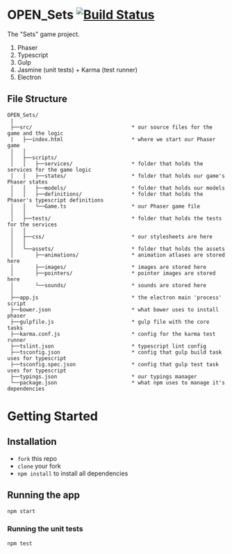 # OPEN_Sets [![Build Status](https://travis-ci.org/OpenTheWindows/OPEN_Sets.svg?branch=master)](https://travis-ci.org/OpenTheWindows/OPEN_Sets)
The "Sets" game project.

1. Phaser
2. Typescript
3. Gulp
4. Jasmine (unit tests) + Karma (test runner)
5. Electron

## File Structure
```
OPEN_Sets/
 |
 ├──src/                                * our source files for the game and the logic
 |   ├──index.html                      * where we start our Phaser game
 │   │        
 │   ├──scripts/                        
 │   │   ├──services/                   * folder that holds the services for the game logic
 │   │   ├──states/                     * folder that holds our game's Phaser states
 │   │   ├──models/                     * folder that holds our models
 │   │   ├──definitions/                * folder that holds the Phaser's typescript definitions
 │   │   └──Game.ts                     * our Phaser game file
 │   │        
 │   ├──tests/                          * folder that holds the tests for the services
 │   │        
 │   ├──css/                            * our stylesheets are here
 │   │     
 │   └──assets/                         * folder that holds the assets
 │       ├──animations/                 * animation atlases are stored here
 │       ├──images/                     * images are stored here
 │       ├──pointers/                   * pointer images are stored here
 │       └──sounds/                     * sounds are stored here  
 │        
 ├──app.js                              * the electron main 'process' script
 ├──bower.json                          * what bower uses to install phaser
 ├──gulpfile.js                         * gulp file with the core tasks
 ├──karma.conf.js                       * config for the karma test runner
 ├──tslint.json                         * typescript lint config
 ├──tsconfig.json                       * config that gulp build task uses for typescript
 ├──tsconfig.spec.json                  * config that gulp test task uses for typescript
 ├──typings.json                        * our typings manager
 └──package.json                        * what npm uses to manage it's dependencies
```

# Getting Started

## Installation
* `fork` this repo
* `clone` your fork
* `npm install` to install all dependencies

## Running the app
```bash
npm start
```

### Running the unit tests
```bash
npm test
```
